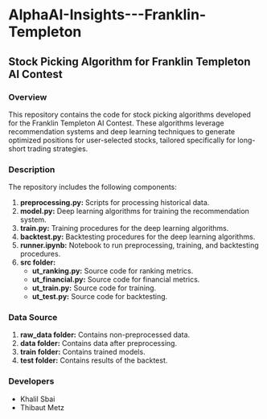 # AlphaAI-Insights---Franklin-Templeton

## Stock Picking Algorithm for Franklin Templeton AI Contest

### Overview
This repository contains the code for stock picking algorithms developed for the Franklin Templeton AI Contest. These algorithms leverage recommendation systems and deep learning techniques to generate optimized positions for user-selected stocks, tailored specifically for long-short trading strategies.

### Description
The repository includes the following components:

1. **preprocessing.py:** Scripts for processing historical data.
2. **model.py:** Deep learning algorithms for training the recommendation system.
3. **train.py:** Training procedures for the deep learning algorithms.
4. **backtest.py:** Backtesting procedures for the deep learning algorithms.
5. **runner.ipynb:** Notebook to run preprocessing, training, and backtesting procedures.
6. **src folder:** 
    - **ut_ranking.py:** Source code for ranking metrics.
    - **ut_financial.py:** Source code for financial metrics.
    - **ut_train.py:** Source code for training.
    - **ut_test.py:** Source code for backtesting.

### Data Source
1. **raw_data folder:** Contains non-preprocessed data.
2. **data folder:** Contains data after preprocessing.
3. **train folder:** Contains trained models.
4. **test folder:** Contains results of the backtest.

### Developers
- Khalil Sbai
- Thibaut Metz

